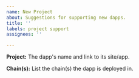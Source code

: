 ```yaml
---
name: New Project
about: Suggestions for supporting new dapps.
title: ''
labels: project support
assignees: ''

---
```


**Project:**
The dapp's name and link to its site/app.

**Chain(s):**
List the chain(s) the dapp is deployed in.
